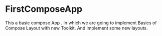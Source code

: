 # FirstComposeApp
This a basic compose App . In which we are going to implement Basics of Compose Layout with new Toolkit. And implement some new layouts.
